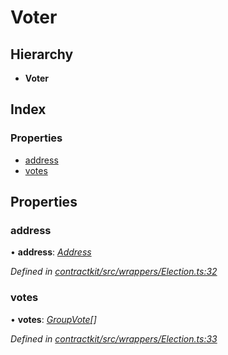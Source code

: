 # Voter

## Hierarchy

* **Voter**

## Index

### Properties

* [address]()
* [votes]()

## Properties

### address

• **address**: [_Address_](_base_.md#address)

_Defined in_ [_contractkit/src/wrappers/Election.ts:32_](https://github.com/celo-org/celo-monorepo/blob/master/packages/contractkit/src/wrappers/Election.ts#L32)

### votes

• **votes**: [_GroupVote_]()_\[\]_

_Defined in_ [_contractkit/src/wrappers/Election.ts:33_](https://github.com/celo-org/celo-monorepo/blob/master/packages/contractkit/src/wrappers/Election.ts#L33)

